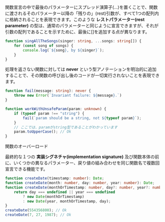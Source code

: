 関数宣言の中で最後のパラメーターにスプレッド演算子(...)を置くことで、関数に渡されるそのパラメーター以降の「残りの」(rest)引数が、すべて1つの配列内に格納されることを表現できます。このような **レストパラメーター(rest parameter)** の型は、通常のパラメーターと同じように宣言できますが、それが引数の配列であることを示すために、最後に[]を追加する点が異なります。

```typescript
function singAllTheSongs(singer: string, ...songs: string[]) {
    for (const song of songs) {
        console.log(`${song}, by ${singer}`);
    }
}
```

処理を返さない関数に対しては **never** という型アノテーションを明治的に追加することで、その関数の呼び出し後のコードが一切実行されないことを表現できます。

```typescript
function fail(message: string): never {
    throw new Error(`Invariant failure: ${message}.`)
}

function workWithUnsafeParam(param: unknown) {
    if (typeof param !== "string") {
        fail(`param should be a string, not ${typeof param}`);
    }
    // ここでは、paramがstring型であることがわかっています
    param.toUpperCase(); // Ok
}
```

関数のオーバーロード

最終的な１つの **実装シグネチャ(implementation signature)** 及び関数本体の前に、いくつかの異なるパラメーター、戻り値の組み合わせを同じ関数名で複数回宣言できる機能です。

```typescript
function createDate(timestamp: number): Date;
function createDate(month: number, day: number, year: number): Date;
function createDate(monthOrTimestamp: number, day?: number, year?: number) {
    return day === undefined || year === undefined
        ? new Date(monthOrTimestamp)
        : new Date(year, monthOrTimestamp, day);
}
createDate(554356800); // Ok
createDate(7, 27, 1987); // Ok
```
